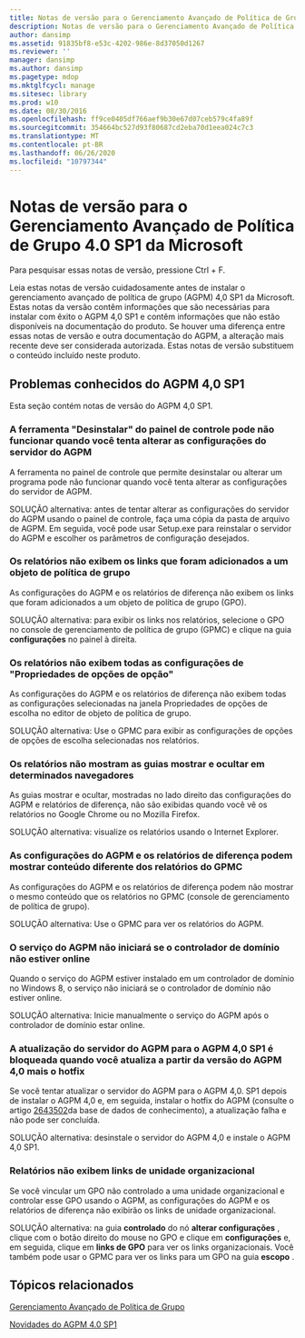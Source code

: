```yaml
---
title: Notas de versão para o Gerenciamento Avançado de Política de Grupo 4.0 SP1 da Microsoft
description: Notas de versão para o Gerenciamento Avançado de Política de Grupo 4.0 SP1 da Microsoft
author: dansimp
ms.assetid: 91835bf8-e53c-4202-986e-8d37050d1267
ms.reviewer: ''
manager: dansimp
ms.author: dansimp
ms.pagetype: mdop
ms.mktglfcycl: manage
ms.sitesec: library
ms.prod: w10
ms.date: 08/30/2016
ms.openlocfilehash: ff9ce0405df766aef9b30e67d07ceb579c4fa89f
ms.sourcegitcommit: 354664bc527d93f80687cd2eba70d1eea024c7c3
ms.translationtype: MT
ms.contentlocale: pt-BR
ms.lasthandoff: 06/26/2020
ms.locfileid: "10797344"
---
```

# Notas de versão para o Gerenciamento Avançado de Política de Grupo 4.0 SP1 da Microsoft


Para pesquisar essas notas de versão, pressione Ctrl + F.

Leia estas notas de versão cuidadosamente antes de instalar o gerenciamento avançado de política de grupo (AGPM) 4,0 SP1 da Microsoft. Estas notas da versão contêm informações que são necessárias para instalar com êxito o AGPM 4,0 SP1 e contêm informações que não estão disponíveis na documentação do produto. Se houver uma diferença entre essas notas de versão e outra documentação do AGPM, a alteração mais recente deve ser considerada autorizada. Estas notas de versão substituem o conteúdo incluído neste produto.

## Problemas conhecidos do AGPM 4,0 SP1


Esta seção contém notas de versão do AGPM 4,0 SP1.

### <a href="" id="control-panel-s--uninstall--tool-may-not-work-when-you-try-to-change-agpm-server-settings"></a>A ferramenta "Desinstalar" do painel de controle pode não funcionar quando você tenta alterar as configurações do servidor do AGPM

A ferramenta no painel de controle que permite desinstalar ou alterar um programa pode não funcionar quando você tenta alterar as configurações do servidor de AGPM.

SOLUÇÃO alternativa: antes de tentar alterar as configurações do servidor do AGPM usando o painel de controle, faça uma cópia da pasta de arquivo de AGPM. Em seguida, você pode usar Setup.exe para reinstalar o servidor do AGPM e escolher os parâmetros de configuração desejados.

### Os relatórios não exibem os links que foram adicionados a um objeto de política de grupo

As configurações do AGPM e os relatórios de diferença não exibem os links que foram adicionados a um objeto de política de grupo (GPO).

SOLUÇÃO alternativa: para exibir os links nos relatórios, selecione o GPO no console de gerenciamento de política de grupo (GPMC) e clique na guia **configurações** no painel à direita.

### <a href="" id="reports-do-not-display-all--choice-options-properties--settings"></a>Os relatórios não exibem todas as configurações de "Propriedades de opções de opção"

As configurações do AGPM e os relatórios de diferença não exibem todas as configurações selecionadas na janela Propriedades de opções de escolha no editor de objeto de política de grupo.

SOLUÇÃO alternativa: Use o GPMC para exibir as configurações de opções de opções de escolha selecionadas nos relatórios.

### Os relatórios não mostram as guias mostrar e ocultar em determinados navegadores

As guias mostrar e ocultar, mostradas no lado direito das configurações do AGPM e relatórios de diferença, não são exibidas quando você vê os relatórios no Google Chrome ou no Mozilla Firefox.

SOLUÇÃO alternativa: visualize os relatórios usando o Internet Explorer.

### As configurações do AGPM e os relatórios de diferença podem mostrar conteúdo diferente dos relatórios do GPMC

As configurações do AGPM e os relatórios de diferença podem não mostrar o mesmo conteúdo que os relatórios no GPMC (console de gerenciamento de política de grupo).

SOLUÇÃO alternativa: Use o GPMC para ver os relatórios do AGPM.

### O serviço do AGPM não iniciará se o controlador de domínio não estiver online

Quando o serviço do AGPM estiver instalado em um controlador de domínio no Windows 8, o serviço não iniciará se o controlador de domínio não estiver online.

SOLUÇÃO alternativa: Inicie manualmente o serviço do AGPM após o controlador de domínio estar online.

### A atualização do servidor do AGPM para o AGPM 4,0 SP1 é bloqueada quando você atualiza a partir da versão do AGPM 4,0 mais o hotfix

Se você tentar atualizar o servidor do AGPM para o AGPM 4,0. SP1 depois de instalar o AGPM 4,0 e, em seguida, instalar o hotfix do AGPM (consulte o artigo [2643502](https://go.microsoft.com/fwlink/?LinkId=254474)da base de dados de conhecimento), a atualização falha e não pode ser concluída.

SOLUÇÃO alternativa: desinstale o servidor do AGPM 4,0 e instale o AGPM 4,0 SP1.

### Relatórios não exibem links de unidade organizacional

Se você vincular um GPO não controlado a uma unidade organizacional e controlar esse GPO usando o AGPM, as configurações do AGPM e os relatórios de diferença não exibirão os links de unidade organizacional.

SOLUÇÃO alternativa: na guia **controlado** do nó **alterar configurações** , clique com o botão direito do mouse no GPO e clique em **configurações** e, em seguida, clique em **links de GPO** para ver os links organizacionais. Você também pode usar o GPMC para ver os links para um GPO na guia **escopo** .

## Tópicos relacionados


[Gerenciamento Avançado de Política de Grupo](index.md)

[Novidades do AGPM 4.0 SP1](whats-new-in-agpm-40-sp1.md)

 

 





